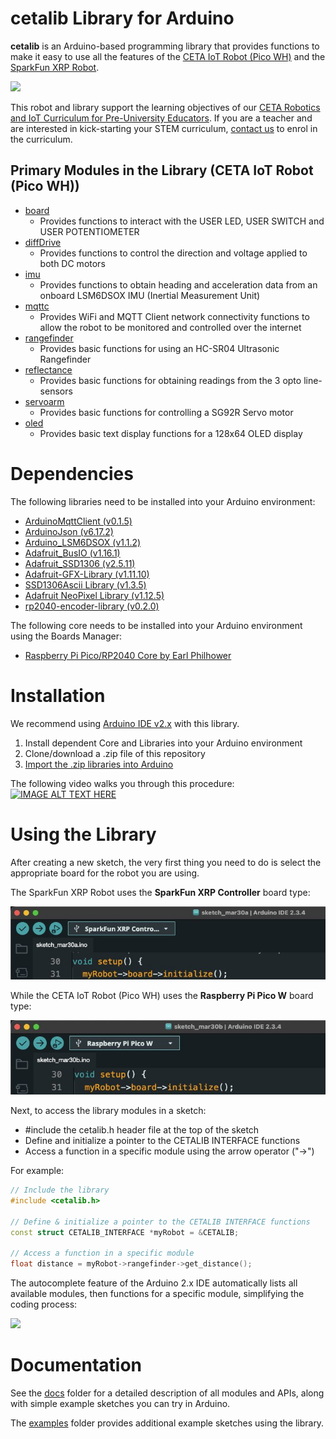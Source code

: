 # cetalib Library for Arduino

**cetalib** is an Arduino-based programming library that provides functions to make it easy to use all the features of the [CETA IoT Robot (Pico WH)](https://www.cool-mcu.com/pages/robot-kit) and the [SparkFun XRP Robot](https://www.sparkfun.com/experiential-robotics-platform-xrp-kit.html).

[<img src="./assets/ceta-and-xrp-robot.png?raw=true">](https://www.cool-mcu.com/pages/robot-kit)

This robot and library support the learning objectives of our [CETA Robotics and IoT Curriculum for Pre-University Educators](https://www.cool-mcu.com/bundles/rpi-pico-robotics-and-iot-curriculum-for-pre-university-educators). If you are a teacher and are interested in kick-starting your STEM curriculum, [contact us](mailto:info@cool-mcu.com) to enrol in the curriculum.

## Primary Modules in the Library (CETA IoT Robot (Pico WH))
* [board](https://github.com/cool-mcu/cetalib/blob/main/docs/ceta-iot-robot/board.md)
  * Provides functions to interact with the USER LED, USER SWITCH and USER POTENTIOMETER
* [diffDrive](https://github.com/cool-mcu/cetalib/blob/main/docs/ceta-iot-robot/diffDrive.md)
  * Provides functions to control the direction and voltage applied to both DC motors
* [imu](https://github.com/cool-mcu/cetalib/blob/main/docs/ceta-iot-robot/imu.md)
  * Provides functions to obtain heading and acceleration data from an onboard LSM6DSOX IMU (Inertial Measurement Unit)
* [mqttc](https://github.com/cool-mcu/cetalib/blob/main/docs/ceta-iot-robot/mqttc.md)
  * Provides WiFi and MQTT Client network connectivity functions to allow the robot to be monitored and controlled over the internet
* [rangefinder](https://github.com/cool-mcu/cetalib/blob/main/docs/ceta-iot-robot/rangefinder.md)
  * Provides basic functions for using an HC-SR04 Ultrasonic Rangefinder
* [reflectance](https://github.com/cool-mcu/cetalib/blob/main/docs/ceta-iot-robot/reflectance.md)
  * Provides basic functions for obtaining readings from the 3 opto line-sensors
* [servoarm](https://github.com/cool-mcu/cetalib/blob/main/docs/ceta-iot-robot/servoarm.md)
  * Provides basic functions for controlling a SG92R Servo motor
* [oled](https://github.com/cool-mcu/cetalib/blob/main/docs/ceta-iot-robot/oled.md)
  * Provides basic text display functions for a 128x64 OLED display

# Dependencies

The following libraries need to be installed into your Arduino environment:

* [ArduinoMqttClient (v0.1.5)](https://github.com/arduino-libraries/ArduinoMqttClient/archive/refs/tags/0.1.5.zip)
* [ArduinoJson (v6.17.2)](https://github.com/bblanchon/ArduinoJson/archive/refs/tags/v6.17.2.zip)
* [Arduino_LSM6DSOX (v1.1.2)](https://github.com/arduino-libraries/Arduino_LSM6DSOX/archive/refs/tags/1.1.2.zip)
* [Adafruit_BusIO (v1.16.1)](https://github.com/adafruit/Adafruit_BusIO/archive/refs/tags/1.16.1.zip)
* [Adafruit_SSD1306 (v2.5.11)](https://github.com/adafruit/Adafruit_SSD1306/archive/refs/tags/2.5.11.zip)
* [Adafruit-GFX-Library (v1.11.10)](https://github.com/adafruit/Adafruit-GFX-Library/archive/refs/tags/1.11.10.zip)
* [SSD1306Ascii Library (v1.3.5)](https://github.com/greiman/SSD1306Ascii/archive/refs/tags/1.3.5.zip)
* [Adafruit NeoPixel Library (v1.12.5)](https://github.com/adafruit/Adafruit_NeoPixel/archive/refs/tags/1.12.5.zip)
* [rp2040-encoder-library (v0.2.0)](https://github.com/gbr1/rp2040-encoder-library/archive/refs/tags/0.2.0.zip)

The following core needs to be installed into your Arduino environment using the Boards Manager:
* [Raspberry Pi Pico/RP2040 Core by Earl Philhower](https://github.com/earlephilhower/arduino-pico)

# Installation

We recommend using [Arduino IDE v2.x](https://www.arduino.cc/en/software) with this library.

1. Install dependent Core and Libraries into your Arduino environment
2. Clone/download a .zip file of this repository
3. [Import the .zip libraries into Arduino](https://docs.arduino.cc/software/ide-v1/tutorials/installing-libraries/#importing-a-zip-library) 

The following video walks you through this procedure:
[![IMAGE ALT TEXT HERE](http://img.youtube.com/vi/OTbfWM7dy2E/0.jpg)](http://www.youtube.com/watch?v=OTbfWM7dy2E)


# Using the Library
After creating a new sketch, the very first thing you need to do is select the appropriate board for the robot you are using.

The SparkFun XRP Robot uses the **SparkFun XRP Controller** board type:

<img src="./assets/xrp_board_type.jpg?raw=true">

While the CETA IoT Robot (Pico WH) uses the **Raspberry Pi Pico W** board type:

<img src="./assets/ceta_board_type.jpg?raw=true">

Next, to access the library modules in a sketch:
* #include the cetalib.h header file at the top of the sketch
* Define and initialize a pointer to the CETALIB INTERFACE functions
* Access a function in a specific module using the arrow operator ("->")

For example:
```c++
// Include the library
#include <cetalib.h>

// Define & initialize a pointer to the CETALIB INTERFACE functions
const struct CETALIB_INTERFACE *myRobot = &CETALIB;

// Access a function in a specific module
float distance = myRobot->rangefinder->get_distance();
```
The autocomplete feature of the Arduino 2.x IDE automatically lists all available modules, then functions for a specific module, simplifying the coding process:

<image src="./assets/arduino-ide-autocomplete.gif?raw=true">

# Documentation

See the [docs](https://github.com/cool-mcu/cetalib/tree/main/docs) folder for a detailed description of all modules and APIs, along with simple example sketches you can try in Arduino.

The [examples](https://github.com/cool-mcu/cetalib/tree/main/examples) folder provides additional example sketches using the library.